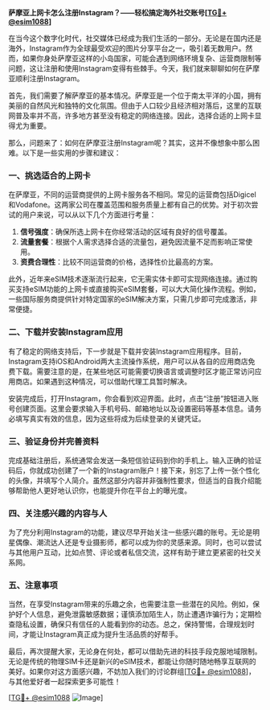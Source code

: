 **萨摩亚上网卡怎么注册Instagram？——轻松搞定海外社交账号[[TG💪+ @esim1088](https://t.me/s/esim1088)]**

在当今这个数字化时代，社交媒体已经成为我们生活的一部分。无论是在国内还是海外，Instagram作为全球最受欢迎的图片分享平台之一，吸引着无数用户。然而，如果你身处萨摩亚这样的小岛国家，可能会遇到网络环境复杂、运营商限制等问题，这让注册和使用Instagram变得有些棘手。今天，我们就来聊聊如何在萨摩亚顺利注册Instagram。

首先，我们需要了解萨摩亚的基本情况。萨摩亚是一个位于南太平洋的小国，拥有美丽的自然风光和独特的文化氛围。但由于人口较少且经济相对落后，这里的互联网普及率并不高，许多地方甚至没有稳定的网络连接。因此，选择合适的上网卡显得尤为重要。

那么，问题来了：如何在萨摩亚注册Instagram呢？其实，这并不像想象中那么困难。以下是一些实用的步骤和建议：

### 一、挑选适合的上网卡

在萨摩亚，不同的运营商提供的上网卡服务各不相同。常见的运营商包括Digicel和Vodafone。这两家公司在覆盖范围和服务质量上都有自己的优势。对于初次尝试的用户来说，可以从以下几个方面进行考量：

1. **信号强度**：确保所选上网卡在你经常活动的区域有良好的信号覆盖。
2. **流量套餐**：根据个人需求选择合适的流量包，避免因流量不足而影响正常使用。
3. **资费合理性**：比较不同运营商的价格，选择性价比最高的方案。

此外，近年来eSIM技术逐渐流行起来，它无需实体卡即可实现网络连接。通过购买支持eSIM功能的上网卡或直接购买eSIM套餐，可以大大简化操作流程。例如，一些国际服务商提供针对特定国家的eSIM解决方案，只需几步即可完成激活，非常便捷。

### 二、下载并安装Instagram应用

有了稳定的网络支持后，下一步就是下载并安装Instagram应用程序。目前，Instagram支持iOS和Android两大主流操作系统，用户可以从各自的应用商店免费下载。需要注意的是，在某些地区可能需要切换语言或调整时区才能正常访问应用商店。如果遇到这种情况，可以借助代理工具暂时解决。

安装完成后，打开Instagram，你会看到欢迎界面。此时，点击“注册”按钮进入账号创建页面。这里会要求输入手机号码、邮箱地址以及设置密码等基本信息。请务必填写真实有效的信息，因为这些将成为后续登录的关键凭证。

### 三、验证身份并完善资料

完成基础注册后，系统通常会发送一条短信验证码到你的手机上。输入正确的验证码后，你就成功创建了一个新的Instagram账户！接下来，别忘了上传一张个性化的头像，并填写个人简介。虽然这部分内容并非强制性要求，但适当的自我介绍能够帮助他人更好地认识你，也能提升你在平台上的曝光度。

### 四、关注感兴趣的内容与人

为了充分利用Instagram的功能，建议尽早开始关注一些感兴趣的账号。无论是明星偶像、潮流达人还是专业摄影师，都可以成为你的灵感来源。同时，也可以尝试与其他用户互动，比如点赞、评论或者私信交流，这样有助于建立更紧密的社交关系网。

### 五、注意事项

当然，在享受Instagram带来的乐趣之余，也需要注意一些潜在的风险。例如，保护好个人信息，避免泄露敏感数据；谨慎添加陌生人，防止遭遇诈骗行为；定期检查隐私设置，确保只有信任的人能看到你的动态。总之，保持警惕，合理规划时间，才能让Instagram真正成为提升生活品质的好帮手。

最后，再次提醒大家，无论身在何处，都可以借助先进的科技手段克服地域限制。无论是传统的物理SIM卡还是新兴的eSIM技术，都能让你随时随地畅享互联网的美好。如果你对这方面感兴趣，不妨加入我们的讨论群组[[TG💪+ @esim1088](https://t.me/s/esim1088)]，与其他爱好者一起探索更多可能性！

[[TG💪+ @esim1088](https://t.me/s/esim1088) ![Image](https://i.postimg.cc/4NQfJmqS/Snipaste-2025-05-13-00-14-12.png)]